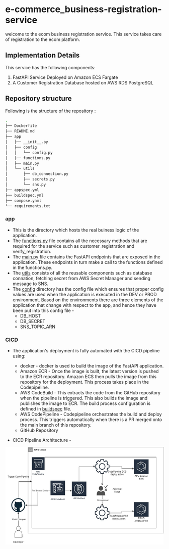 # e-commerce_business-registration-service

welcome to the ecom business registration service.
This service takes care of registration to the ecom platform.

## Implementation Details

This service has the following components:

1. FastAPI Service Deployed on Amazon ECS Fargate
2. A Customer Registration Database hosted on AWS RDS PostgreSQL

## Repository structure

Following is the structure of the repository :
```bash
.
├── Dockerfile
├── README.md
├── app
│   ├── __init__.py
│   ├── config
│   │   └── config.py
│   ├── functions.py
│   ├── main.py
│   └── utils
│       ├── db_connection.py
│       ├── secrets.py
│       └── sns.py
├── appspec.yml
├── buildspec.yml
├── compose.yaml
└── requirements.txt
```

### app
- This is the directory which hosts the real buiness logic of the application. 
- The [functions.py](https://github.com/sharayu-potuwar/e-commerce_business-registration-service/blob/main/app/functions.py) file contains all the necessary methods that are required for the service such as customer_registration and verify_registration.
- The [main.py](https://github.com/sharayu-potuwar/e-commerce_business-registration-service/blob/main/app/main.py) file contains the FastAPI endpoints that are exposed in the application. These endpoints in turn make a call to the functions defined in the functions.py.
- The [utils](https://github.com/sharayu-potuwar/e-commerce_business-registration-service/blob/main/app/functions.py) consists of all the reusable components such as database connation, fetching secret from AWS Secret Manager and sending message to SNS.
- The [config](https://github.com/sharayu-potuwar/e-commerce_business-registration-service/blob/main/app/functions.py) directory has the config file which ensures that proper config values are used when the application is executed in the DEV or PROD environment. Based on the environments there are three elements of the application that change with respect to the app, and hence they have been put into this config file -
  - DB_HOST
  - DB_SECRET
  - SNS_TOPIC_ARN

### CICD
- The application's deployment is fully automated with the CICD pipeline using:
  - docker - docker is used to build the image of the FastAPI application.
  - Amazon ECR - Once the image is built, the latest version is pushed to the ECR repository. Amazon ECS then pulls the image from this repository for the deployment. This process takes place in the Codepipeline.
  - AWS CodeBuild - This extracts the code from the GitHub repository when the pipeline is triggered. This also builds the image and publishes the image to ECR. The build process configuration is defined in [buildspec](https://github.com/sharayu-potuwar/e-commerce_business-registration-service/blob/main/buildspec.yml) file.
  - AWS CodePipeline - Codepipeline orchestrates the build and deploy process. This triggers automatically when there is a PR merged onto the main branch of this repository.
  - GitHub Repository

- CICD Pipeline Architecture - 

![Alt text](./docs/reg_service_cicd.jpg)





